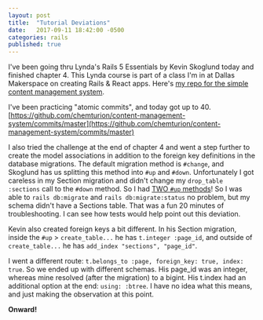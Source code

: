 ```yaml
---
layout: post
title:  "Tutorial Deviations"
date:   2017-09-11 18:42:00 -0500
categories: rails
published: true
---
```

I've been going thru Lynda's Rails 5 Essentials by Kevin Skoglund today and finished chapter 4. This Lynda course is part of a class I'm in at Dallas Makerspace on creating Rails & React apps. Here's [my repo for the simple content management system](https://github.com/chemturion/content-management-system).

I've been practicing "atomic commits", and today got up to 40. [https://github.com/chemturion/content-management-system/commits/master](https://github.com/chemturion/content-management-system/commits/master)

I also tried the challenge at the end of chapter 4 and went a step further to create the model associations in addition to the foreign key definitions in the database migrations. The default migration method is `#change`, and Skoglund has us splitting this method into `#up` and `#down`. Unfortunately I got careless in my Section migration and didn't change my `drop_table :sections` call to the `#down` method. So I had [TWO `#up` methods](https://github.com/chemturion/content-management-system/commit/4605f9791c2c23119af6e5a45b6dd200728b47c9)! So I was able to `rails db:migrate` and `rails db:migrate:status` no problem, but my schema didn't have a Sections table. That was a fun 20 minutes of troubleshooting. I can see how tests would help point out this deviation.

Kevin also created foreign keys a bit different. In his Section migration, inside the `#up` > `create_table...` he has `t.integer :page_id`, and outside of `create_table...` he has `add_index "sections", "page_id"`.

I went a different route: `t.belongs_to :page, foreign_key: true, index: true`. So we ended up with different schemas. His page_id was an integer, whereas mine resolved (after the migration) to a bigint. His t.index had an additional option at the end: `using: :btree`. I have no idea what this means, and just making the observation at this point.

**Onward!**
